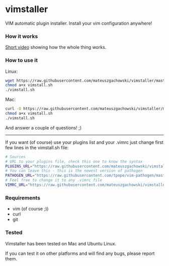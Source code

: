 vimstaller
==========

VIM automatic plugin installer. Install your vim configuration anywhere!

### How it works
[Short video](http://www.youtube.com/watch?v=l0-yuJYAjog) showing how the whole thing works.

### How to use it
Linux:
```bash
wget https://raw.githubusercontent.com/mateuszgachowski/vimstaller/master/vimstall.sh
chmod a+x vimstall.sh
./vimstall.sh
```
Mac:
```bash
curl -O https://raw.githubusercontent.com/mateuszgachowski/vimstaller/master/vimstall.sh
chmod a+x vimstall.sh
./vimstall.sh
```

And answer a couple of questions! ;)

- - -

If you want (of course) use your plugins list and your .vimrc just change first few lines in the vimstall.sh file:

```bash
# Sources
# URL to your plugins file, check this one to know the syntax
PLUGINS_URL="https://raw.githubusercontent.com/mateuszgachowski/vimstaller/master/plugins.txt"
# You can leave this - this is the newest version of pathogen
PATHOGEN_URL="https://raw.githubusercontent.com/tpope/vim-pathogen/master/autoload/pathogen.vim"
# Feel free to change it to any .vimrc file
VIMRC_URL="https://raw.githubusercontent.com/mateuszgachowski/vimstaller/master/.vimrc"
```

### Requirements

- vim (of course ;))
- curl
- git

### Tested

Vimstaller has been tested on Mac and Ubuntu Linux.

If you can test it on other platforms and will find any bugs, please report them.
